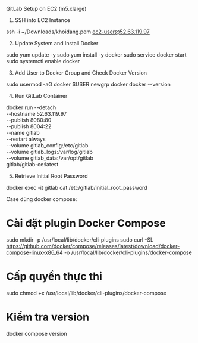 
GitLab Setup on EC2 (m5.xlarge)

1. SSH into EC2 Instance

ssh -i ~/Downloads/khoidang.pem ec2-user@52.63.119.97

2. Update System and Install Docker

sudo yum update -y
sudo yum install -y docker
sudo service docker start
sudo systemctl enable docker

3. Add User to Docker Group and Check Docker Version

sudo usermod -aG docker $USER
newgrp docker
docker --version

4. Run GitLab Container

docker run --detach \
  --hostname 52.63.119.97 \
  --publish 8080:80 \
  --publish 8004:22 \
  --name gitlab \
  --restart always \
  --volume gitlab_config:/etc/gitlab \
  --volume gitlab_logs:/var/log/gitlab \
  --volume gitlab_data:/var/opt/gitlab \
  gitlab/gitlab-ce:latest

5. Retrieve Initial Root Password

docker exec -it gitlab cat /etc/gitlab/initial_root_password



Case dùng docker compose:

# Cài đặt plugin Docker Compose
sudo mkdir -p /usr/local/lib/docker/cli-plugins
sudo curl -SL https://github.com/docker/compose/releases/latest/download/docker-compose-linux-x86_64 -o /usr/local/lib/docker/cli-plugins/docker-compose

# Cấp quyền thực thi
sudo chmod +x /usr/local/lib/docker/cli-plugins/docker-compose

# Kiểm tra version
docker compose version
